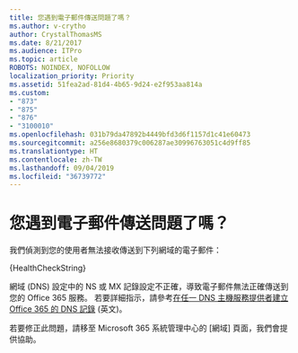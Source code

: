 ```yaml
---
title: 您遇到電子郵件傳送問題了嗎？
ms.author: v-crytho
author: CrystalThomasMS
ms.date: 8/21/2017
ms.audience: ITPro
ms.topic: article
ROBOTS: NOINDEX, NOFOLLOW
localization_priority: Priority
ms.assetid: 51fea2ad-81d4-4b65-9d24-e2f953aa814a
ms.custom:
- "873"
- "875"
- "876"
- "3100010"
ms.openlocfilehash: 031b79da47892b4449bfd3d6f1157d1c41e60473
ms.sourcegitcommit: a256e8680379c006287ae30996763051c4d9ff85
ms.translationtype: HT
ms.contentlocale: zh-TW
ms.lasthandoff: 09/04/2019
ms.locfileid: "36739772"
---
```

# <a name="having-email-delivery-issues"></a>您遇到電子郵件傳送問題了嗎？

我們偵測到您的使用者無法接收傳送到下列網域的電子郵件：
  
{HealthCheckString}
  
網域 (DNS) 設定中的 NS 或 MX 記錄設定不正確，導致電子郵件無法正確傳送到您的 Office 365 服務。 若要詳細指示，請參考[在任一 DNS 主機服務提供者建立 Office 365 的 DNS 記錄](https://docs.microsoft.com/office365/admin/get-help-with-domains/create-dns-records-at-any-dns-hosting-provider) (英文)。
  
若要修正此問題，請移至 Microsoft 365 系統管理中心的 [網域][](https://admin.microsoft.com/adminportal/home#/Domains) 頁面，我們會提供協助。
  
  
